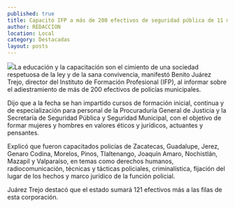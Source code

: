 ```yaml
---
published: true
title: Capacitó IFP a más de 200 efectivos de seguridad pública de 11 municipios; tendrá 121 más
author: REDACCION
location: Local
category: Destacadas
layout: posts
---
```


![](http://i.imgur.com/e5picEMm.jpg)La educación y la capacitación son el cimiento de una sociedad respetuosa de la ley y de la sana convivencia, manifestó Benito Juárez Trejo, director del Instituto de Formación Profesional (IFP), al informar sobre el adiestramiento de más de 200 efectivos de policías municipales.

Dijo que a la fecha se han impartido cursos de formación inicial, continua y de especialización para personal de la Procuraduría General de Justicia y la Secretaría de Seguridad Pública y Seguridad Municipal, con el objetivo de formar mujeres y hombres en valores éticos y jurídicos, actuantes y pensantes.

Explicó que fueron capacitados policías de Zacatecas, Guadalupe, Jerez, Genaro Codina, Morelos, Pinos, Tlaltenango, Joaquín Amaro, Nochistlán, Mazapil y Valparaíso, en temas como derechos humanos, radiocomunicación, técnicas y tácticas policiales, criminalística, fijación del lugar de los hechos y marco jurídico de la función policial.

Juárez Trejo destacó que el estado sumará 121 efectivos más a las filas de esta corporación.
